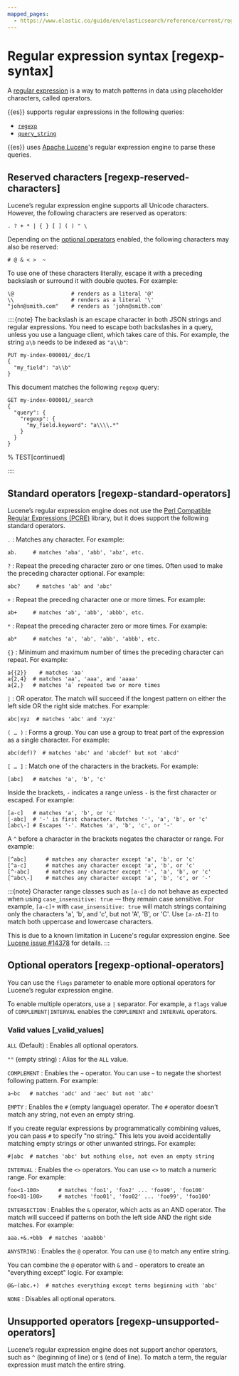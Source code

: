 ```yaml
---
mapped_pages:
  - https://www.elastic.co/guide/en/elasticsearch/reference/current/regexp-syntax.html
---
```


# Regular expression syntax [regexp-syntax]

A [regular expression](https://en.wikipedia.org/wiki/Regular_expression) is a way to match patterns in data using placeholder characters, called operators.

{{es}} supports regular expressions in the following queries:

* [`regexp`](/reference/query-languages/query-dsl/query-dsl-regexp-query.md)
* [`query_string`](/reference/query-languages/query-dsl/query-dsl-query-string-query.md)

{{es}} uses [Apache Lucene](https://lucene.apache.org/core/)'s regular expression engine to parse these queries.


## Reserved characters [regexp-reserved-characters]

Lucene’s regular expression engine supports all Unicode characters. However, the following characters are reserved as operators:

```
. ? + * | { } [ ] ( ) " \
```
Depending on the [optional operators](#regexp-optional-operators) enabled, the following characters may also be reserved:

```
# @ & < >  ~
```
To use one of these characters literally, escape it with a preceding backslash or surround it with double quotes. For example:

```
\@                  # renders as a literal '@'
\\                  # renders as a literal '\'
"john@smith.com"    # renders as 'john@smith.com'
```
::::{note}
The backslash is an escape character in both JSON strings and regular expressions. You need to escape both backslashes in a query, unless you use a language client, which takes care of this. For example, the string `a\b` needs to be indexed as `"a\\b"`:

```console
PUT my-index-000001/_doc/1
{
  "my_field": "a\\b"
}
```

This document matches the following `regexp` query:

```console
GET my-index-000001/_search
{
  "query": {
    "regexp": {
      "my_field.keyword": "a\\\\.*"
    }
  }
}
```
% TEST[continued]

::::



## Standard operators [regexp-standard-operators]

Lucene’s regular expression engine does not use the [Perl Compatible Regular Expressions (PCRE)](https://en.wikipedia.org/wiki/Perl_Compatible_Regular_Expressions) library, but it does support the following standard operators.

`.`
:   Matches any character. For example:

```
ab.     # matches 'aba', 'abb', 'abz', etc.
```

`?`
:   Repeat the preceding character zero or one times. Often used to make the preceding character optional. For example:

```
abc?     # matches 'ab' and 'abc'
```

`+`
:   Repeat the preceding character one or more times. For example:

```
ab+     # matches 'ab', 'abb', 'abbb', etc.
```

`*`
:   Repeat the preceding character zero or more times. For example:

```
ab*     # matches 'a', 'ab', 'abb', 'abbb', etc.
```

`{}`
:   Minimum and maximum number of times the preceding character can repeat. For example:

```
a{{2}}    # matches 'aa'
a{2,4}  # matches 'aa', 'aaa', and 'aaaa'
a{2,}   # matches 'a` repeated two or more times
```

`|`
:   OR operator. The match will succeed if the longest pattern on either the left side OR the right side matches. For example:

```
abc|xyz  # matches 'abc' and 'xyz'
```

`( … )`
:   Forms a group. You can use a group to treat part of the expression as a single character. For example:

```
abc(def)?  # matches 'abc' and 'abcdef' but not 'abcd'
```

`[ … ]`
:   Match one of the characters in the brackets. For example:

```
[abc]   # matches 'a', 'b', 'c'
```
Inside the brackets, `-` indicates a range unless `-` is the first character or escaped. For example:

```
[a-c]   # matches 'a', 'b', or 'c'
[-abc]  # '-' is first character. Matches '-', 'a', 'b', or 'c'
[abc\-] # Escapes '-'. Matches 'a', 'b', 'c', or '-'
```
A `^` before a character in the brackets negates the character or range. For example:

```
[^abc]      # matches any character except 'a', 'b', or 'c'
[^a-c]      # matches any character except 'a', 'b', or 'c'
[^-abc]     # matches any character except '-', 'a', 'b', or 'c'
[^abc\-]    # matches any character except 'a', 'b', 'c', or '-'
```

:::{note}
Character range classes such as `[a-c]` do not behave as expected when using `case_insensitive: true` — they remain case sensitive. For example, `[a-c]+` with `case_insensitive: true` will match strings containing only the characters 'a', 'b', and 'c', but not 'A', 'B', or 'C'. Use `[a-zA-Z]` to match both uppercase and lowercase characters.

This is due to a known limitation in Lucene's regular expression engine.
See [Lucene issue #14378](https://github.com/apache/lucene/issues/14378) for details.
:::


## Optional operators [regexp-optional-operators]

You can use the `flags` parameter to enable more optional operators for Lucene’s regular expression engine.

To enable multiple operators, use a `|` separator. For example, a `flags` value of `COMPLEMENT|INTERVAL` enables the `COMPLEMENT` and `INTERVAL` operators.


### Valid values [_valid_values]

`ALL` (Default)
:   Enables all optional operators.

`""` (empty string)
:   Alias for the `ALL` value.

`COMPLEMENT`
:   Enables the `~` operator. You can use `~` to negate the shortest following pattern. For example:

```
a~bc   # matches 'adc' and 'aec' but not 'abc'
```

`EMPTY`
:   Enables the `#` (empty language) operator. The `#` operator doesn’t match any string, not even an empty string.

If you create regular expressions by programmatically combining values, you can pass `#` to specify "no string." This lets you avoid accidentally matching empty strings or other unwanted strings. For example:

```
#|abc  # matches 'abc' but nothing else, not even an empty string
```

`INTERVAL`
:   Enables the `<>` operators. You can use `<>` to match a numeric range. For example:

```
foo<1-100>      # matches 'foo1', 'foo2' ... 'foo99', 'foo100'
foo<01-100>     # matches 'foo01', 'foo02' ... 'foo99', 'foo100'
```

`INTERSECTION`
:   Enables the `&` operator, which acts as an AND operator. The match will succeed if patterns on both the left side AND the right side matches. For example:

```
aaa.+&.+bbb  # matches 'aaabbb'
```

`ANYSTRING`
:   Enables the `@` operator. You can use `@` to match any entire string.

You can combine the `@` operator with `&` and `~` operators to create an "everything except" logic. For example:

```
@&~(abc.+)  # matches everything except terms beginning with 'abc'
```

`NONE`
:   Disables all optional operators.


## Unsupported operators [regexp-unsupported-operators]

Lucene’s regular expression engine does not support anchor operators, such as `^` (beginning of line) or `$` (end of line). To match a term, the regular expression must match the entire string.

